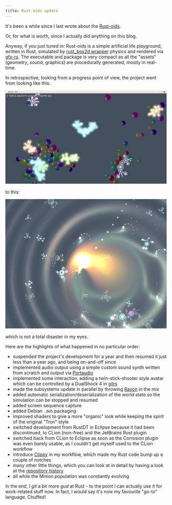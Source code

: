 ```yaml
---
title: Rust-oids update
---
```


It's been a while since I last wrote about the [Rust-oids](https://github.com/itadinanta/rust-oids).

Or, for what is worth, since I actually did anything on this blog.

Anyway, if you just tuned in: Rust-oids is a simple artificial life playground, written in Rust, simulated by [rust_box2d wrapper](https://github.com/Bastacyclop/rust_box2d) physics and rendered via [gfx-rs](https://github.com/gfx-rs/gfx). The executable and package is very compact as all the "assets" (geometry, sound, graphics) are procedurally generated, mostly in real-time.

In retrospective, looking from a progress point of view, the project went from looking like this:

<img class="screenshot" src="/img/screenshot_004.png"/>

to this:

<img class="screenshot" src="/img/capture_00003350.png"/>

which is not a total disaster in my eyes.

Here are the highlights of what happened in no particular order:

- suspended the project's development for a year and then resumed it just less than a year ago, and being on-and-off since
- implemented audio output using a simple custom sound synth written from scratch and output via [Portaudio](https://github.com/RustAudio/rust-portaudio)
- implemented some interaction, adding a twin-stick-shooter style avatar which can be controlled by a DualShock 4 in [gilrs](https://gitlab.com/gilrs-project/gilrs) 
- made the subsystems update in parallel by throwing [Rayon](https://github.com/rayon-rs/rayon) in the mix
- added automatic serialization/deserialization of the world state so the simulation can be stopped and resumed
- added screen sequence capture
- added Debian `.deb` packaging
- improved shaders to give a more "organic" look while keeping the spirit of the original "Tron" style
- switched development from RustDT in Eclipse because it had been discontinued, to CLion (non-free) and the JetBrains Rust plugin
- switched back from CLion to Eclipse as soon as the Corrosion plugin was even barely usable, as I couldn't get myself used to the CLion workflow
- introduce [Clippy](https://github.com/rust-lang-nursery/rust-clippy) in my workflow, which made my Rust code bump up a couple of notches
- many other little things, which you can look at in detail by having a look at the [repository history](https://github.com/itadinanta/rust-oids/commits/develop)
- all while the Minion population was constantly evolving

In the end, I *git* a bit more *gud* at Rust - to the point I can actually use it for work-related stuff now. In fact,
I would say it's now my favourite "go-to" language. Chuffed!
